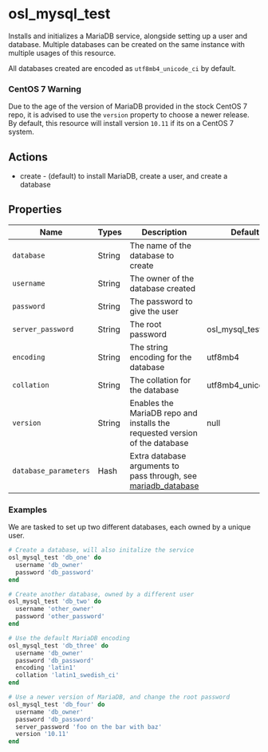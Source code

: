 # osl\_mysql\_test

Installs and initializes a MariaDB service, alongside setting up a user and database. Multiple databases can be created on the same instance with multiple usages of this resource.

All databases created are encoded as `utf8mb4_unicode_ci` by default.

### CentOS 7 Warning

Due to the age of the version of MariaDB provided in the stock CentOS 7 repo, it is advised to use the `version` property to choose a newer release. By default, this resource will install version `10.11` if its on a CentOS 7 system.

## Actions

- create - (default) to install MariaDB, create a user, and create a database

## Properties

Name                 | Types    | Description                          | Default              | Required?
---------            | -------- | ----------------------------------   | ------------         | ---------
`database`           | String   | The name of the database to create   |                      | yes
`username`           | String   | The owner of the database created    |                      | yes
`password`           | String   | The password to give the user        |                      | yes
`server_password`    | String   | The root password                    | osl\_mysql\_test     | no
`encoding`           | String   | The string encoding for the database | utf8mb4              | no
`collation`          | String   | The collation for the database       | utf8mb4\_unicode\_ci | no
`version`            | String   | Enables the MariaDB repo and installs the requested version of the database | null | no
`database_parameters`| Hash     | Extra database arguments to pass through, see [mariadb\_database](https://github.com/sous-chefs/mariadb/blob/main/documentation/resource_mariadb_database.md) |  | no

### Examples

We are tasked to set up two different databases, each owned by a unique user.

```ruby
# Create a database, will also initalize the service
osl_mysql_test 'db_one' do
  username 'db_owner'
  password 'db_password'
end

# Create another database, owned by a different user
osl_mysql_test 'db_two' do
  username 'other_owner'
  password 'other_password'
end

# Use the default MariaDB encoding
osl_mysql_test 'db_three' do
  username 'db_owner'
  password 'db_password'
  encoding 'latin1'
  collation 'latin1_swedish_ci'
end

# Use a newer version of MariaDB, and change the root password
osl_mysql_test 'db_four' do
  username 'db_owner'
  password 'db_password'
  server_password 'foo on the bar with baz'
  version '10.11'
end
```
